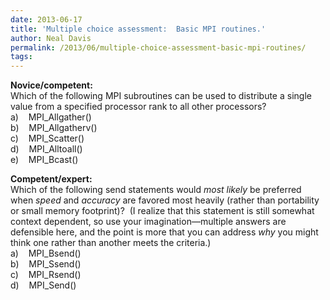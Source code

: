 ```yaml
---
date: 2013-06-17
title: 'Multiple choice assessment:  Basic MPI routines.'
author: Neal Davis
permalink: /2013/06/multiple-choice-assessment-basic-mpi-routines/
tags:
---
```

**Novice/competent:**  
Which of the following MPI subroutines can be used to distribute a single value from a specified processor rank to all other processors?  
a)    MPI_Allgather()  
b)    MPI_Allgatherv()  
c)    MPI_Scatter()  
d)    MPI_Alltoall()  
e)    MPI_Bcast()

**Competent/expert:**  
Which of the following send statements would *most likely* be preferred when *speed* and *accuracy* are favored most heavily (rather than portability or small memory footprint)?  (I realize that this statement is still somewhat context dependent, so use your imagination—multiple answers are defensible here, and the point is more that you can address *why* you might think one rather than another meets the criteria.)  
a)    MPI_Bsend()  
b)    MPI_Ssend()  
c)    MPI_Rsend()  
d)    MPI_Send()
